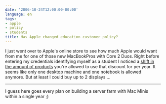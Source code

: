 ```yaml
---
date: '2006-10-24T12:00:00-00:00'
language: en
tags:
- apple
- policy
- students
title: Has Apple changed education customer policy?
---
```



I just went over to Apple's online store to see how much Apple would want from me for one of those new MacBookPros with Core 2 Duos. Right before entering my credentials identifying myself as a student I noticed a [shift in the amount of products](http://store.apple.com/Apple/WebObjects/AtInd) you're allowed to use that discount for per year. It seems like only one desktop machine and one notebook is allowed anymore. But at least I could buy up to 2 displays ... 

-------------------------------



I guess here goes every plan on building a server farm with Mac Minis within a single year ;)